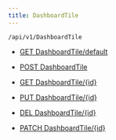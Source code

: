 ```yaml
---
title: DashboardTile
---
```


```http
/api/v1/DashboardTile
```




* [GET DashboardTile/default](v1DashboardTile_DefaultDashboardTile.md)

* [POST DashboardTile](v1DashboardTile_PostDashboardTile.md)

* [GET DashboardTile/{id}](v1DashboardTile_GetDashboardTile.md)

* [PUT DashboardTile/{id}](v1DashboardTile_PutDashboardTile.md)

* [DEL DashboardTile/{id}](v1DashboardTile_DeleteDashboardTile.md)

* [PATCH DashboardTile/{id}](v1DashboardTile_PatchDashboardTile.md)